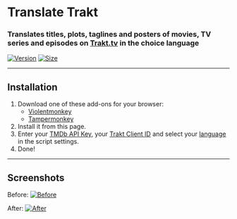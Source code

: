 # Translate Trakt

### Translates titles, plots, taglines and posters of movies, TV series and episodes on [Trakt.tv](https://trakt.tv/) in the choice language

[![Version](https://img.shields.io/endpoint?url=https://runkit.io/ifelix18/userscript-version/branches/master/iFelix18/Trakt-Userscripts/master/userscripts/meta/translate-trakt.meta.js&style=flat-square)](#)
[![Size](https://img.shields.io/github/size/iFelix18/Trakt-Userscripts/userscripts\translate-trakt.user.js?style=flat-square)](#)

---

## Installation

1. Download one of these add-ons for your browser:
    - [Violentmonkey](https://violentmonkey.github.io/)
    - [Tampermonkey](https://www.tampermonkey.net/)
2. Install it from this page.
3. Enter your [TMDb API Key](https://developers.themoviedb.org/3/), your [Trakt Client ID](https://trakt.tv/oauth/applications/new) and select your [language](https://developers.themoviedb.org/3/configuration/get-primary-translations) in the script settings.
4. Done!

---

## Screenshots

Before:
[![Before](https://i.imgur.com/ZWn3VJe.png "Before")](#)

After:
[![After](https://i.imgur.com/KuKI4Pt.gif "After")](#)
